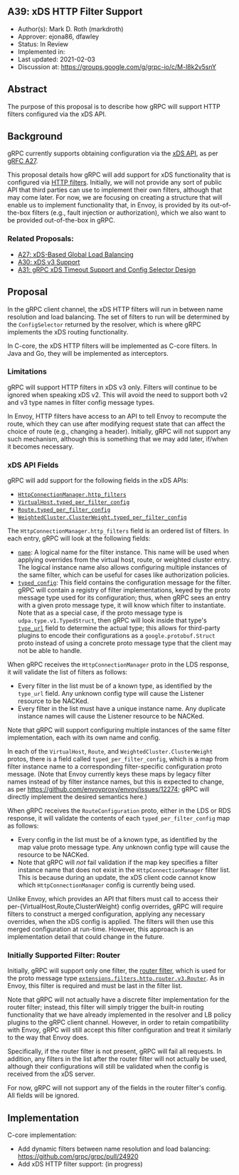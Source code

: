 A39: xDS HTTP Filter Support
----
* Author(s): Mark D. Roth (markdroth)
* Approver: ejona86, dfawley
* Status: In Review
* Implemented in: 
* Last updated: 2021-02-03
* Discussion at: https://groups.google.com/g/grpc-io/c/M-l8k2v5snY

## Abstract

The purpose of this proposal is to describe how gRPC will support HTTP
filters configured via the xDS API.

## Background

gRPC currently supports obtaining configuration via the
[xDS API](https://github.com/envoyproxy/data-plane-api), as per
[gRFC A27](https://github.com/grpc/proposal/blob/master/A27-xds-global-load-balancing.md).

This proposal details how gRPC will add support for xDS functionality that is
configured via [HTTP
filters](https://www.envoyproxy.io/docs/envoy/latest/configuration/http/http_filters/http_filters).  Initially, we will not provide any sort of public
API that third parties can use to implement their own filters, although
that may come later.  For now, we are focusing on creating a structure
that will enable us to implement functionality that, in Envoy, is
provided by its out-of-the-box filters (e.g., fault injection or
authorization), which we also want to be provided out-of-the-box in gRPC.

### Related Proposals: 

- [A27: xDS-Based Global Load Balancing](https://github.com/grpc/proposal/blob/master/A27-xds-global-load-balancing.md)
- [A30: xDS v3 Support](https://github.com/grpc/proposal/blob/master/A30-xds-v3.md)
- [A31: gRPC xDS Timeout Support and Config Selector Design](https://github.com/grpc/proposal/blob/master/A31-xds-timeout-support-and-config-selector.md)

## Proposal

In the gRPC client channel, the xDS HTTP filters will run in between
name resolution and load balancing.  The set of filters to run will be
determined by the `ConfigSelector` returned by the resolver, which is
where gRPC implements the xDS routing functionality.

In C-core, the xDS HTTP filters will be implemented as C-core filters.
In Java and Go, they will be implemented as interceptors.

### Limitations

gRPC will support HTTP filters in xDS v3 only.  Filters will continue to
be ignored when speaking xDS v2.  This will avoid the need to support
both v2 and v3 type names in filter config message types.

In Envoy, HTTP filters have access to an API to tell Envoy to recompute
the route, which they can use after modifying request state that can
affect the choice of route (e.g., changing a header).  Initially, gRPC will
not support any such mechanism, although this is something that we may
add later, if/when it becomes necessary.

### xDS API Fields

gRPC will add support for the following fields in the xDS APIs:
- [`HttpConnectionManager.http_filters`](https://github.com/envoyproxy/envoy/blob/2ee9543fbb0fccdb69d4dcd8cb57a19743afb94b/api/envoy/extensions/filters/network/http_connection_manager/v3/http_connection_manager.proto#L273)
- [`VirtualHost.typed_per_filter_config`](https://github.com/envoyproxy/envoy/blob/2ee9543fbb0fccdb69d4dcd8cb57a19743afb94b/api/envoy/config/route/v3/route_components.proto#L142)
- [`Route.typed_per_filter_config`](https://github.com/envoyproxy/envoy/blob/2ee9543fbb0fccdb69d4dcd8cb57a19743afb94b/api/envoy/config/route/v3/route_components.proto#L252)
- [`WeightedCluster.ClusterWeight.typed_per_filter_config`](https://github.com/envoyproxy/envoy/blob/2ee9543fbb0fccdb69d4dcd8cb57a19743afb94b/api/envoy/config/route/v3/route_components.proto#L366)

The `HttpConnectionManager.http_filters` field is an ordered list of
filters.  In each entry, gRPC will look at the following fields:
- [`name`](https://github.com/envoyproxy/envoy/blob/2ee9543fbb0fccdb69d4dcd8cb57a19743afb94b/api/envoy/extensions/filters/network/http_connection_manager/v3/http_connection_manager.proto#L833):
  A logical name for the filter instance.  This name will be used when
  applying overrides from the virtual host, route, or weighted cluster entry.
  The logical instance name also allows configuring multiple instances of the
  same filter, which can be useful for cases like authorization policies.
- [`typed_config`](https://github.com/envoyproxy/envoy/blob/2ee9543fbb0fccdb69d4dcd8cb57a19743afb94b/api/envoy/extensions/filters/network/http_connection_manager/v3/http_connection_manager.proto#L838):
  This field contains the configuration message for the filter.  gRPC
  will contain a registry of filter implementations, keyed by the proto
  message type used for its configuration; thus, when gRPC sees an entry
  with a given proto message type, it will know which filter to
  instantiate.  Note that as a special case, if the proto message type is
  `udpa.type.v1.TypedStruct`, then gRPC will look inside that type's
  [`type_url`](https://github.com/cncf/udpa/blob/cc1b757b3eddccaaaf0743cbb107742bb7e3ee4f/udpa/type/v1/typed_struct.proto#L38)
  field to determine the actual type; this allows for third-party
  plugins to encode their configurations as a `google.protobuf.Struct`
  proto instead of using a concrete proto message type that the client
  may not be able to handle.

When gRPC receives the `HttpConnectionManager` proto in the LDS
response, it will validate the list of filters as follows:
- Every filter in the list must be of a known type, as identified by the
  `type_url` field.  Any unknown config type will cause the Listener
  resource to be NACKed.
- Every filter in the list must have a unique instance name.  Any
  duplicate instance names will cause the Listener resource to be NACKed.

Note that gRPC will support configuring multiple instances of the same
filter implementation, each with its own name and config.

In each of the `VirtualHost`, `Route`, and `WeightedCluster.ClusterWeight`
protos, there is a field called `typed_per_filter_config`, which is a map
from filter instance name to a corresponding filter-specific configuration
proto message.  (Note that Envoy currently keys these maps by legacy
filter names instead of by filter instance names, but this is expected
to change, as per https://github.com/envoyproxy/envoy/issues/12274; gRPC
will directly implement the desired semantics here.)

When gRPC receives the `RouteConfiguration` proto, either in the LDS or
RDS response, it will validate the contents of each
`typed_per_filter_config` map as follows:
- Every config in the list must be of a known type, as identified by the
  map value proto message type.  Any unknown config type will cause the
  resource to be NACKed.
- Note that gRPC will *not* fail validation if the map key specifies a
  filter instance name that does not exist in the `HttpConnectionManager`
  filter list.  This is because during an update, the xDS client code
  cannot know which `HttpConnectionManager` config is currently being
  used.

Unlike Envoy, which provides an API that filters must call to access their
per-{VirtualHost,Route,ClusterWeight} config overrides, gRPC will
require filters to construct a merged configuration, applying any
necessary overrides, when the xDS config is applied.  The filters will
then use this merged configuration at run-time.  However, this approach
is an implementation detail that could change in the future.

### Initially Supported Filter: Router

Initially, gRPC will support only one filter, the [router
filter](https://www.envoyproxy.io/docs/envoy/latest/configuration/http/http_filters/router_filter),
which is used for the proto message type
[`extensions.filters.http.router.v3.Router`](https://github.com/envoyproxy/envoy/blob/18db4c90e3295fb2c39bfc7b2ce641cfd6c3fbed/api/envoy/extensions/filters/http/router/v3/router.proto#L23).
As in Envoy, this filter is required and must be last in the filter list.

Note that gRPC will not actually have a discrete filter implementation
for the router filter; instead, this filter will simply trigger the
built-in routing functionality that we have already implemented in the
resolver and LB policy plugins to the gRPC client channel.  However,
in order to retain compatibility with Envoy, gRPC will still accept
this filter configuration and treat it similarly to the way that Envoy
does.

Specifically, if the router filter is not present, gRPC will fail all
requests.  In addition, any filters in the list after the router filter
will not actually be used, although their configurations will still be
validated when the config is received from the xDS server.

For now, gRPC will not support any of the fields in the router filter's
config.  All fields will be ignored.

## Implementation

C-core implementation:
- Add dynamic filters between name resolution and load balancing: https://github.com/grpc/grpc/pull/24920
- Add xDS HTTP filter support: (in progress)
